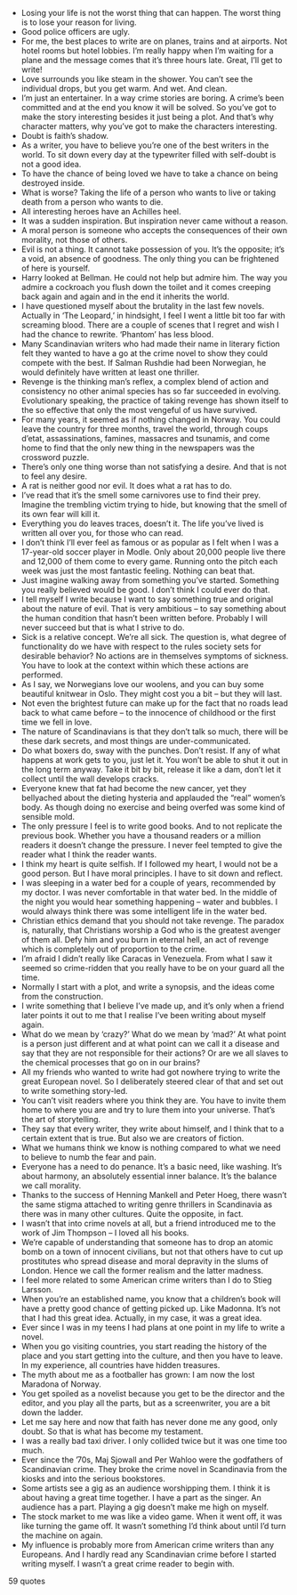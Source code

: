  - Losing your life is not the worst thing that can happen. The worst thing is to lose your reason for living.
 - Good police officers are ugly.
 - For me, the best places to write are on planes, trains and at airports. Not hotel rooms but hotel lobbies. I’m really happy when I’m waiting for a plane and the message comes that it’s three hours late. Great, I’ll get to write!
 - Love surrounds you like steam in the shower. You can’t see the individual drops, but you get warm. And wet. And clean.
 - I’m just an entertainer. In a way crime stories are boring. A crime’s been committed and at the end you know it will be solved. So you’ve got to make the story interesting besides it just being a plot. And that’s why character matters, why you’ve got to make the characters interesting.
 - Doubt is faith’s shadow.
 - As a writer, you have to believe you’re one of the best writers in the world. To sit down every day at the typewriter filled with self-doubt is not a good idea.
 - To have the chance of being loved we have to take a chance on being destroyed inside.
 - What is worse? Taking the life of a person who wants to live or taking death from a person who wants to die.
 - All interesting heroes have an Achilles heel.
 - It was a sudden inspiration. But inspiration never came without a reason.
 - A moral person is someone who accepts the consequences of their own morality, not those of others.
 - Evil is not a thing. It cannot take possession of you. It’s the opposite; it’s a void, an absence of goodness. The only thing you can be frightened of here is yourself.
 - Harry looked at Bellman. He could not help but admire him. The way you admire a cockroach you flush down the toilet and it comes creeping back again and again and in the end it inherits the world.
 - I have questioned myself about the brutality in the last few novels. Actually in ‘The Leopard,’ in hindsight, I feel I went a little bit too far with screaming blood. There are a couple of scenes that I regret and wish I had the chance to rewrite. ‘Phantom’ has less blood.
 - Many Scandinavian writers who had made their name in literary fiction felt they wanted to have a go at the crime novel to show they could compete with the best. If Salman Rushdie had been Norwegian, he would definitely have written at least one thriller.
 - Revenge is the thinking man’s reflex, a complex blend of action and consistency no other animal species has so far succeeded in evolving. Evolutionary speaking, the practice of taking revenge has shown itself to the so effective that only the most vengeful of us have survived.
 - For many years, it seemed as if nothing changed in Norway. You could leave the country for three months, travel the world, through coups d’etat, assassinations, famines, massacres and tsunamis, and come home to find that the only new thing in the newspapers was the crossword puzzle.
 - There’s only one thing worse than not satisfying a desire. And that is not to feel any desire.
 - A rat is neither good nor evil. It does what a rat has to do.
 - I’ve read that it’s the smell some carnivores use to find their prey. Imagine the trembling victim trying to hide, but knowing that the smell of its own fear will kill it.
 - Everything you do leaves traces, doesn’t it. The life you’ve lived is written all over you, for those who can read.
 - I don’t think I’ll ever feel as famous or as popular as I felt when I was a 17-year-old soccer player in Modle. Only about 20,000 people live there and 12,000 of them come to every game. Running onto the pitch each week was just the most fantastic feeling. Nothing can beat that.
 - Just imagine walking away from something you’ve started. Something you really believed would be good. I don’t think I could ever do that.
 - I tell myself I write because I want to say something true and original about the nature of evil. That is very ambitious – to say something about the human condition that hasn’t been written before. Probably I will never succeed but that is what I strive to do.
 - Sick is a relative concept. We’re all sick. The question is, what degree of functionality do we have with respect to the rules society sets for desirable behavior? No actions are in themselves symptoms of sickness. You have to look at the context within which these actions are performed.
 - As I say, we Norwegians love our woolens, and you can buy some beautiful knitwear in Oslo. They might cost you a bit – but they will last.
 - Not even the brightest future can make up for the fact that no roads lead back to what came before – to the innocence of childhood or the first time we fell in love.
 - The nature of Scandinavians is that they don’t talk so much, there will be these dark secrets, and most things are under-communicated.
 - Do what boxers do, sway with the punches. Don’t resist. If any of what happens at work gets to you, just let it. You won’t be able to shut it out in the long term anyway. Take it bit by bit, release it like a dam, don’t let it collect until the wall develops cracks.
 - Everyone knew that fat had become the new cancer, yet they bellyached about the dieting hysteria and applauded the “real” women’s body. As though doing no exercise and being overfed was some kind of sensible mold.
 - The only pressure I feel is to write good books. And to not replicate the previous book. Whether you have a thousand readers or a million readers it doesn’t change the pressure. I never feel tempted to give the reader what I think the reader wants.
 - I think my heart is quite selfish. If I followed my heart, I would not be a good person. But I have moral principles. I have to sit down and reflect.
 - I was sleeping in a water bed for a couple of years, recommended by my doctor. I was never comfortable in that water bed. In the middle of the night you would hear something happening – water and bubbles. I would always think there was some intelligent life in the water bed.
 - Christian ethics demand that you should not take revenge. The paradox is, naturally, that Christians worship a God who is the greatest avenger of them all. Defy him and you burn in eternal hell, an act of revenge which is completely out of proportion to the crime.
 - I’m afraid I didn’t really like Caracas in Venezuela. From what I saw it seemed so crime-ridden that you really have to be on your guard all the time.
 - Normally I start with a plot, and write a synopsis, and the ideas come from the construction.
 - I write something that I believe I’ve made up, and it’s only when a friend later points it out to me that I realise I’ve been writing about myself again.
 - What do we mean by ‘crazy?’ What do we mean by ‘mad?’ At what point is a person just different and at what point can we call it a disease and say that they are not responsible for their actions? Or are we all slaves to the chemical processes that go on in our brains?
 - All my friends who wanted to write had got nowhere trying to write the great European novel. So I deliberately steered clear of that and set out to write something story-led.
 - You can’t visit readers where you think they are. You have to invite them home to where you are and try to lure them into your universe. That’s the art of storytelling.
 - They say that every writer, they write about himself, and I think that to a certain extent that is true. But also we are creators of fiction.
 - What we humans think we know is nothing compared to what we need to believe to numb the fear and pain.
 - Everyone has a need to do penance. It’s a basic need, like washing. It’s about harmony, an absolutely essential inner balance. It’s the balance we call morality.
 - Thanks to the success of Henning Mankell and Peter Hoeg, there wasn’t the same stigma attached to writing genre thrillers in Scandinavia as there was in many other cultures. Quite the opposite, in fact.
 - I wasn’t that into crime novels at all, but a friend introduced me to the work of Jim Thompson – I loved all his books.
 - We’re capable of understanding that someone has to drop an atomic bomb on a town of innocent civilians, but not that others have to cut up prostitutes who spread disease and moral depravity in the slums of London. Hence we call the former realism and the latter madness.
 - I feel more related to some American crime writers than I do to Stieg Larsson.
 - When you’re an established name, you know that a children’s book will have a pretty good chance of getting picked up. Like Madonna. It’s not that I had this great idea. Actually, in my case, it was a great idea.
 - Ever since I was in my teens I had plans at one point in my life to write a novel.
 - When you go visiting countries, you start reading the history of the place and you start getting into the culture, and then you have to leave. In my experience, all countries have hidden treasures.
 - The myth about me as a footballer has grown: I am now the lost Maradona of Norway.
 - You get spoiled as a novelist because you get to be the director and the editor, and you play all the parts, but as a screenwriter, you are a bit down the ladder.
 - Let me say here and now that faith has never done me any good, only doubt. So that is what has become my testament.
 - I was a really bad taxi driver. I only collided twice but it was one time too much.
 - Ever since the ’70s, Maj Sjowall and Per Wahloo were the godfathers of Scandinavian crime. They broke the crime novel in Scandinavia from the kiosks and into the serious bookstores.
 - Some artists see a gig as an audience worshipping them. I think it is about having a great time together. I have a part as the singer. An audience has a part. Playing a gig doesn’t make me high on myself.
 - The stock market to me was like a video game. When it went off, it was like turning the game off. It wasn’t something I’d think about until I’d turn the machine on again.
 - My influence is probably more from American crime writers than any Europeans. And I hardly read any Scandinavian crime before I started writing myself. I wasn’t a great crime reader to begin with.

59 quotes